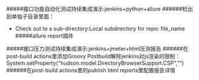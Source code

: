 #####接口功能自动化测试持续集成演示:jenkins+python+allure
######检出到单独子目录里面：
- Check out to a sub-directory:Local subdirectory for repo: file_name
#####allure report插件

#####接口压力测试持续集成演示:jenkins+jmeter+html压测报告
######在post-build actions里添加Groovy Postbuild解除jenkins对js渲染的限制：System.setProperty("hudson.model.DirectoryBrowserSupport.CSP","")
######在post-build actions里的publish html reports里配置报告详情